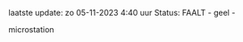 laatste update: 
zo 05-11-2023  4:40   uur 
Status: FAALT - geel - 
<div class="service R">microstation</div>